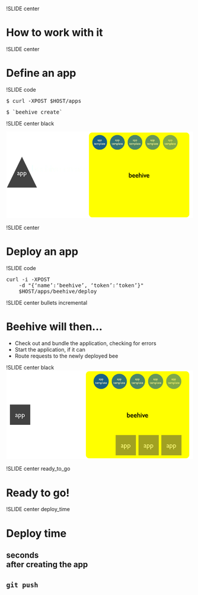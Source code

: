 !SLIDE center
# How to work with it #



!SLIDE center
# Define an app #

!SLIDE code
<pre class="sunburst">$ curl -XPOST <span class="Variable"><span class="Variable">$</span>HOST</span>/apps</pre>
<pre class="sunburst">$ <span class="String"><span class="String">`</span>beehive create<span class="String">`</span></span></pre>

!SLIDE center black

![beehive create](images/app_create.png)

!SLIDE center
# Deploy an app #

!SLIDE code
<pre class="sunburst">curl -i -XPOST
	-d <span class="String"><span class="String">&quot;</span>{‘name’:‘beehive’, ‘token’:‘token’}<span class="String">&quot;</span></span> <span class="Variable">
	<span class="Variable">$</span>HOST</span>/apps/beehive/deploy</pre>

!SLIDE center bullets incremental 
# Beehive will then... #

 * Check out and bundle the application, checking for errors
 * Start the application, if it can
 * Route requests to the newly deployed bee

!SLIDE center black
![deploy and app](images/deploy_app.png)

!SLIDE center ready_to_go
# Ready to go! #

!SLIDE center deploy_time
# Deploy time #
<h2>seconds<div class="smallest">after creating the app</div></h2>

## `git push` ##
